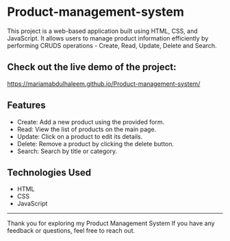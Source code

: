 # Product-management-system

This project is a web-based application built using HTML, CSS, and JavaScript. It allows users to manage product information efficiently by performing CRUDS operations - Create, Read, Update, Delete and Search.



## Check out the live demo of the project: 
https://mariamabdulhaleem.github.io/Product-management-system/


## Features

- Create: Add a new product using the provided form.
- Read: View the list of products on the main page.
- Update: Click on a product to edit its details.
- Delete: Remove a product by clicking the delete button.
- Search: Search by title or category.

## Technologies Used

- HTML
- CSS
- JavaScript

---

Thank you for exploring my Product Management System If you have any feedback or questions, feel free to reach out.
